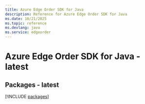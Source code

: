 ```yaml
---
title: Azure Edge Order SDK for Java
description: Reference for Azure Edge Order SDK for Java
ms.date: 10/21/2025
ms.topic: reference
ms.devlang: java
ms.service: edgeorder
---
```

# Azure Edge Order SDK for Java - latest
## Packages - latest
[!INCLUDE [packages](edge-order-index.md)]